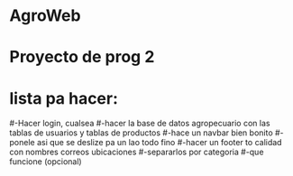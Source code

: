 # AgroWeb #
# Proyecto de prog 2 #
# lista pa hacer: #
#-Hacer login, cualsea
#-hacer la base de datos agropecuario con las tablas de usuarios y tablas de productos
#-hace un navbar bien bonito
#-ponele asi que se deslize pa un lao todo fino
#-hacer un footer to calidad con nombres correos ubicaciones
#-separarlos por categoria
#-que funcione (opcional)
